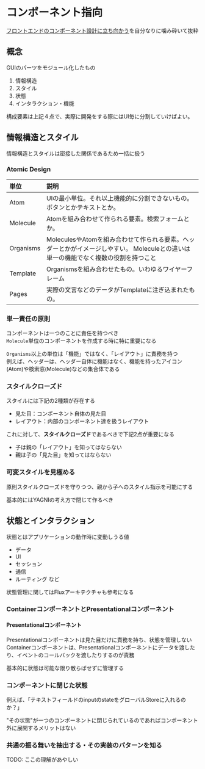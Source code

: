 # コンポーネント指向

[フロントエンドのコンポーネント設計に立ち向かう](https://qiita.com/seya/items/8814e905693f00cdade2)を自分なりに噛み砕いて抜粋

## 概念

GUIのパーツをモジュール化したもの

1. 情報構造
2. スタイル
3. 状態
4. インタラクション・機能

構成要素は上記４点で、実際に開発をする際にはUI毎に分割していけばよい。

## 情報構造とスタイル

情報構造とスタイルは密接した関係であるため一括に扱う

### Atomic Design

| 単位 | 説明 |
| :--- | :--- |
| Atom | UIの最小単位。それ以上機能的に分割できないもの。ボタンとかテキストとか。 |
| Molecule | Atomを組み合わせて作られる要素。検索フォームとか。 |
| Organisms | MoleculesやAtomを組み合わせて作られる要素。ヘッダーとかがイメージしやすい。   Moleculeとの違いは単一の機能でなく複数の役割を持つこと |
| Template | Organismsを組み合わせたもの。いわゆるワイヤーフレーム |
| Pages | 実際の文言などのデータがTemplateに注ぎ込まれたもの。 |

### 単一責任の原則

コンポーネントは一つのことに責任を持つべき  
`Molecule`単位のコンポーネントを作成する時に特に重要になる

`Organisms`以上の単位は「機能」ではなく、「レイアウト」に責務を持つ  
例えば、ヘッダーは、ヘッダー自体に機能はなく、機能を持ったアイコン\(Atom\)や検索窓\(Molecule\)などの集合体である

### スタイルクローズド

スタイルには下記の2種類が存在する

* 見た目：コンポーネント自体の見た目
* レイアウト：内部のコンポーネント達を扱うレイアウト

これに対して、**スタイルクローズド**であるべきで下記2点が重要になる

* 子は親の「レイアウト」を知ってはならない
* 親は子の「見た目」を知ってはならない

### 可変スタイルを見極める

原則スタイルクローズドを守りつつ、親から子へのスタイル指示を可能にする

基本的にはYAGNIの考え方で閉じて作るべき

## 状態とインタラクション

状態とはアプリケーションの動作時に変動しうる値

* データ
* UI
* セッション
* 通信
* ルーティング など

状態管理に関してはFluxアーキテクチャも参考になる

### ContainerコンポーネントとPresentationalコンポーネント

#### Presentationalコンポーネント

Presentationalコンポーネントは見た目だけに責務を持ち、状態を管理しない  
Containerコンポーネントは、Presentationalコンポーネントにデータを渡したり、イベントのコールバックを渡したりするのが責務

基本的に状態は可能な限り散らばせずに管理する

### コンポーネントに閉じた状態

例えば、「テキストフィールドのinputのstateをグローバルStoreに入れるのか？」

"その状態"が一つのコンポーネントに閉じられているのであればコンポーネント外に展開するメリットはない

### 共通の振る舞いを抽出する・その実装のパターンを知る

TODO: ここの理解があやしい

